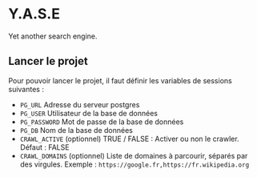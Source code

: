 # Y.A.S.E

Yet another search engine.

## Lancer le projet

Pour pouvoir lancer le projet, il faut définir les variables de sessions suivantes :

* `PG_URL` Adresse du serveur postgres
* `PG_USER` Utilisateur de la base de données
* `PG_PASSWORD` Mot de passe de la base de données
* `PG_DB` Nom de la base de données
* `CRAWL_ACTIVE` (optionnel) TRUE / FALSE : Activer ou non le crawler. Défaut : FALSE
* `CRAWL_DOMAINS` (optionnel) Liste de domaines à parcourir, séparés par des virgules. Exemple : `https://google.fr,https://fr.wikipedia.org`
